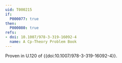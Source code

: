 ```yaml
---
uid: T000215
if:
  P000077: true
then:
  P000080: true
refs:
- doi: 10.1007/978-3-319-16092-4
  name: A Cp-Theory Problem Book
---
```


Proven in U.120 of {{doi:10.1007/978-3-319-16092-4}}.
